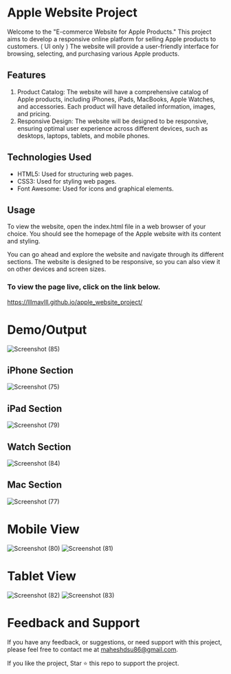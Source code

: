 # Apple Website Project
Welcome to the "E-commerce Website for Apple Products." This project aims to develop a responsive online platform for selling Apple products to customers. ( UI only ) The website will provide a user-friendly interface for browsing, selecting, and purchasing various Apple products.




## Features 
1. Product Catalog:  The website will have a comprehensive catalog of Apple products, including iPhones, iPads, MacBooks, Apple Watches, and accessories. Each product will have detailed information, images, and pricing.
2. Responsive Design: The website will be designed to be responsive, ensuring optimal user experience across different devices, such as desktops, laptops, tablets, and mobile phones.


## Technologies Used
* HTML5:  Used for structuring web pages.
* CSS3: Used for styling web pages.
* Font Awesome: Used for icons and graphical elements.

## Usage
To view the website, open the index.html file in a web browser of your choice. You should see the homepage of the Apple website with its content and styling.

You can go ahead and explore the website and navigate through its different sections. The website is designed to be responsive, so you can also view it on other devices and screen sizes.

### To view the page live, click on the link below.
https://lllmavlll.github.io/apple_website_project/


# Demo/Output

![Screenshot (85)](https://github.com/lllmavlll/apple_website_project/assets/104993092/ab35c6e6-1e73-4257-b1dc-d8a6f62258b6)

## iPhone Section

![Screenshot (75)](https://github.com/lllmavlll/apple_website_project/assets/104993092/2569be0f-a4ac-4674-ad20-56a2b3a11245)

## iPad Section

![Screenshot (79)](https://github.com/lllmavlll/apple_website_project/assets/104993092/2ea8ba45-8d22-41c4-804e-a27cb4527d99)

## Watch Section

![Screenshot (84)](https://github.com/lllmavlll/apple_website_project/assets/104993092/34c9e284-7314-484b-b4c5-6681b5913306)

## Mac Section

![Screenshot (77)](https://github.com/lllmavlll/apple_website_project/assets/104993092/402193fd-9f07-42bd-8c73-c36b15a2d8c5)

# Mobile View

![Screenshot (80)](https://github.com/lllmavlll/apple_website_project/assets/104993092/82b5e110-305a-49cf-b3e1-33333db66d8c)
![Screenshot (81)](https://github.com/lllmavlll/apple_website_project/assets/104993092/158afb7a-f2a2-4800-a6d1-6c87c89f53fe)

# Tablet View

![Screenshot (82)](https://github.com/lllmavlll/apple_website_project/assets/104993092/e6d7d222-8966-4ad1-9d44-9a53cff9d846)
![Screenshot (83)](https://github.com/lllmavlll/apple_website_project/assets/104993092/1d9588ef-47f8-40ce-aa1f-678da3814d03)



# Feedback and Support
If you have any feedback, or suggestions, or need support with this project, please feel free to contact me at maheshdsu86@gmail.com.

If you like the project, Star ⭐ this repo to support the project.



